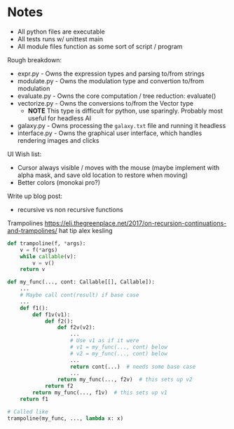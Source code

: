 # Notes

- All python files are executable
- All tests runs w/ unittest main
- All module files function as some sort of script / program

Rough breakdown:

* expr.py - Owns the expression types and parsing to/from strings
* modulate.py - Owns the modulation type and convertion to/from modulation
* evaluate.py - Owns the core computation / tree reduction: evaluate()
* vectorize.py - Owns the conversions to/from the Vector type
    * **NOTE** This type is difficult for python, use sparingly. Probably most useful for headless AI
* galaxy.py - Owns processing the `galaxy.txt` file and running it headless
* interface.py - Owns the graphical user interface, which handles rendering images and clicks


UI Wish list:
- Cursor always visible / moves with the mouse (maybe implement with alpha mask, and save old location to restore when moving)
- Better colors (monokai pro?)


Write up blog post:
- recursive vs non recursive functions


Trampolines
https://eli.thegreenplace.net/2017/on-recursion-continuations-and-trampolines/
hat tip alex kesling

```python
def trampoline(f, *args):
    v = f(*args)
    while callable(v):
        v = v()
    return v
```

```python
def my_func(..., cont: Callable[[], Callable]):
    ...
    # Maybe call cont(result) if base case
    ...
    def f1():
        def f1v(v1):
            def f2():
                def f2v(v2):
                    ...
                    # Use v1 as if it were
                    # v1 = my_func(..., cont) below
                    # v2 = my_func(..., cont) below
                    ...
                    return cont(...)  # needs some base case
                    ...
                return my_func(..., f2v)  # this sets up v2
            return f2
        return my_func(..., f1v)  # this sets up v1
    return f1
```

```python
# Called like
trampoline(my_func, ..., lambda x: x)
```